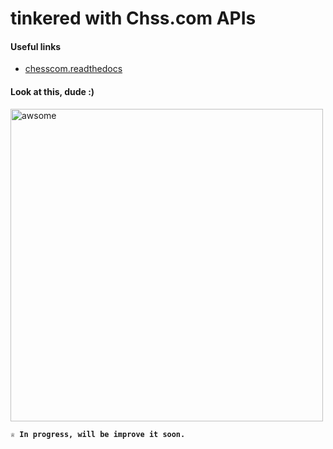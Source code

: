 # tinkered with Chss.com APIs

#### Useful links
- [ chesscom.readthedocs](https://chesscom.readthedocs.io/en/latest/#chessdotcom.types.ChessDotComResponse)


#### Look at this, dude :)

<img align="" alt="awsome" width="500px" src="https://i.postimg.cc/Fz0JYMX3/awsome.gif" />


**```♕ In progress, will be improve it soon.```**
